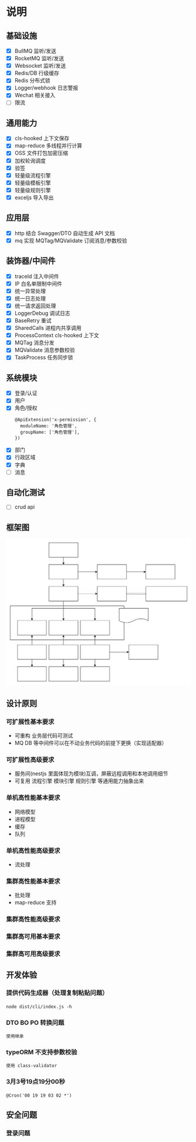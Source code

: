 # 说明

## 基础设施
- [x] BullMQ 监听/发送
- [x] RocketMQ 监听/发送
- [x] Websocket 监听/发送
- [x] Redis/DB 行级缓存
- [x] Redis 分布式锁
- [x] Logger/webhook 日志警报
- [x] Wechat 相关接入
- [ ] 限流

## 通用能力
- [x] cls-hooked 上下文保存
- [x] map-reduce 多线程并行计算
- [x] OSS 文件打包加密压缩
- [x] 加权轮询调度
- [x] 验签
- [x] 轻量级流程引擎
- [x] 轻量级模板引擎
- [x] 轻量级规则引擎
- [x] exceljs 导入导出

## 应用层
- [x] http 结合 Swagger/DTO 自动生成 API 文档
- [x] mq 实现 MQTag/MQValidate 订阅消息/参数校验

## 装饰器/中间件
- [x] traceId 注入中间件
- [x] IP 白名单限制中间件
- [x] 统一异常处理
- [x] 统一日志处理
- [x] 统一请求返回处理
- [x] LoggerDebug 调试日志
- [x] BaseRetry 重试
- [x] SharedCalls 进程内共享调用
- [x] ProcessContext cls-hooked 上下文
- [x] MQTag 消息分发
- [x] MQValidate 消息参数校验
- [x] TaskProcess 任务同步锁

## 系统模块
- [x] 登录/认证
- [x] 用户
- [x] 角色/授权
  ```
  @ApiExtension('x-permission', {
    moduleName: '角色管理',
    groupName: ['角色管理'],
  })
  ```
- [x] 部门
- [x] 行政区域
- [x] 字典
- [ ] 消息

## 自动化测试
- [ ] crud api

## 框架图

![框架图](./docs/框架图.svg)

## 设计原则
### 可扩展性基本要求
- 可重构 业务层代码可测试
- MQ DB 等中间件可以在不动业务代码的前提下更换（实现适配器）
  
### 可扩展性高级要求
- 服务间(nestjs 里面体现为模块)互调，屏蔽远程调用和本地调用细节
- 可复用 流程引擎 模块引擎 规则引擎 等通用能力抽象出来

### 单机高性能基本要求
- 网络模型
- 进程模型
- 缓存
- 队列

### 单机高性能高级要求
- 流处理

### 集群高性能基本要求
- 批处理
- map-reduce 支持

### 集群高性能高级要求

### 集群高可用基本要求

### 集群高可用高级要求

## 开发体验
### 提供代码生成器（处理复制粘贴问题）
```node dist/cli/index.js -h```
### DTO BO PO 转换问题
```使用继承```
### typeORM 不支持参数校验 
```使用 class-validator```
### 3月3号19点19分00秒
```@Cron('00 19 19 03 02 *')  ```

## 安全问题
### 登录问题